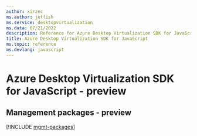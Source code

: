```yaml
---
author: xirzec
ms.author: jeffish
ms.service: desktopvirtualization
ms.data: 07/21/2022
description: Reference for Azure Desktop Virtualization SDK for JavaScript
title: Azure Desktop Virtualization SDK for JavaScript
ms.topic: reference
ms.devlang: javascript
---
```

# Azure Desktop Virtualization SDK for JavaScript - preview

## Management packages - preview
[!INCLUDE [mgmt-packages](desktop-virtualization-mgmt-index.md)]
